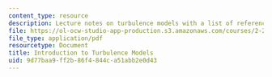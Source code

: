 ```yaml
---
content_type: resource
description: Lecture notes on turbulence models with a list of references.
file: https://ol-ocw-studio-app-production.s3.amazonaws.com/courses/2-27-turbulent-flow-and-transport-spring-2002/9d77baa9ff2b86f4844ca51abb2e0d43_8_Turbulence_models.pdf
file_type: application/pdf
resourcetype: Document
title: Introduction to Turbulence Models
uid: 9d77baa9-ff2b-86f4-844c-a51abb2e0d43
---
```

